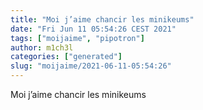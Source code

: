 ```yaml
---
title: "Moi j’aime chancir les minikeums"
date: "Fri Jun 11 05:54:26 CEST 2021"
tags: ["moijaime", "pipotron"]
author: m1ch3l
categories: ["generated"]
slug: "moijaime/2021-06-11-05:54:26"
---
```


Moi j’aime chancir les minikeums
